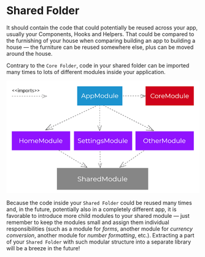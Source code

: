 # Shared Folder

It should contain the code that could potentially be reused across your app, usually your Components, Hooks and Helpers. That could be compared to the furnishing of your house when comparing building an app to building a house — the furniture can be reused somewhere else, plus can be moved around the house.

Contrary to the `Core Folder`, code in your shared folder can be imported many times to lots of different modules inside your application.

![Shared vs. Core Module import structure.](../assets/images/1_9mc6m7EWdgRzOfwkkRdfeA.png)

Because the code inside your `Shared Folder` could be reused many times and, in the future, potentially also in a completely different app, it is favorable to introduce more child modules to your shared module — just remember to keep the modules small and assign them individual responsibilities (such as a module for _forms_, another module for _currency conversion_, another module for _number formatting_, etc.). Extracting a part of your `Shared Folder` with such modular structure into a separate library will be a breeze in the future!
